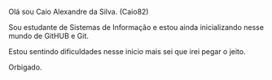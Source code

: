 Olá sou Caio Alexandre da Silva. (Caio82)

Sou estudante de Sistemas de Informação e estou ainda inicializando nesse mundo de GitHUB e Git. 

Estou sentindo dificuldades nesse inicio mais sei que irei pegar o jeito. 

Orbigado. 
